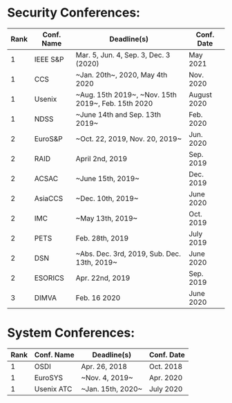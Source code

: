 # Security Conferences:


| Rank | Conf. Name | Deadline(s) | Conf. Date |
| --- | --- | --- | --- |
| 1 | IEEE S&P | Mar. 5, Jun. 4, Sep. 3, Dec. 3 (2020) | May 2021 |
| 1 | CCS | ~Jan. 20th~, 2020, May 4th 2020 | Nov. 2020 |
| 1 | Usenix | ~Aug. 15th 2019~, ~Nov. 15th 2019~, Feb. 15th 2020 | August 2020 |
| 1 | NDSS | ~June 14th and Sep. 13th 2019~ | Feb. 2020 |
| 2 | EuroS&P | ~Oct. 22, 2019, Nov. 20, 2019~ | Jun. 2020 |
| 2 | RAID | April 2nd, 2019 | Sep. 2019 |
| 2 | ACSAC | ~June 15th, 2019~ | Dec. 2019 |
| 2 | AsiaCCS | ~Dec. 10th, 2019~ | June 2020 |
| 2 | IMC | ~May 13th, 2019~ | Oct. 2019 |
| 2 | PETS | Feb. 28th, 2019 | July 2019 |
| 2 | DSN | ~Abs. Dec. 3rd, 2019, Sub. Dec. 13th, 2019~ | June 2020 |
| 2 | ESORICS | Apr. 22nd, 2019 | Sep. 2019 |
| 3 | DIMVA | Feb. 16 2020 | June 2020 |

# System Conferences:
| Rank | Conf. Name | Deadline(s) | Conf. Date |
| --- | --- | --- | --- |
| 1 | OSDI | Apr. 26, 2018 | Oct. 2018 |
| 1 | EuroSYS | ~Nov. 4, 2019~ | Apr. 2020 |
| 1 | Usenix ATC | ~Jan. 15th, 2020~ | July 2020 |
